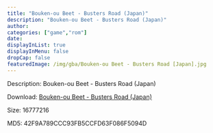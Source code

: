 ```yaml
---
title: "Bouken-ou Beet - Busters Road (Japan)"
description: "Bouken-ou Beet - Busters Road (Japan)"
author: 
categories: ["game","rom"]
date: 
displayInList: true
displayInMenu: false
dropCap: false
featuredImage: /img/gba/Bouken-ou Beet - Busters Road [Japan].jpg
---
```


Description: Bouken-ou Beet - Busters Road (Japan)

Download: <a style="text-decoration:underline;" href="https://mega.nz/#!OfRSFCzC!q8hlbJUg97IrAdgeldiMLpdJDDa13vCwOHJDy3wsOBk" target = "_blank" rel = "nofollow" > Bouken-ou Beet - Busters Road (Japan)</a>

Size: 16777216

MD5: 42F9A789CCC93FB5CCFD63F086F5094D

